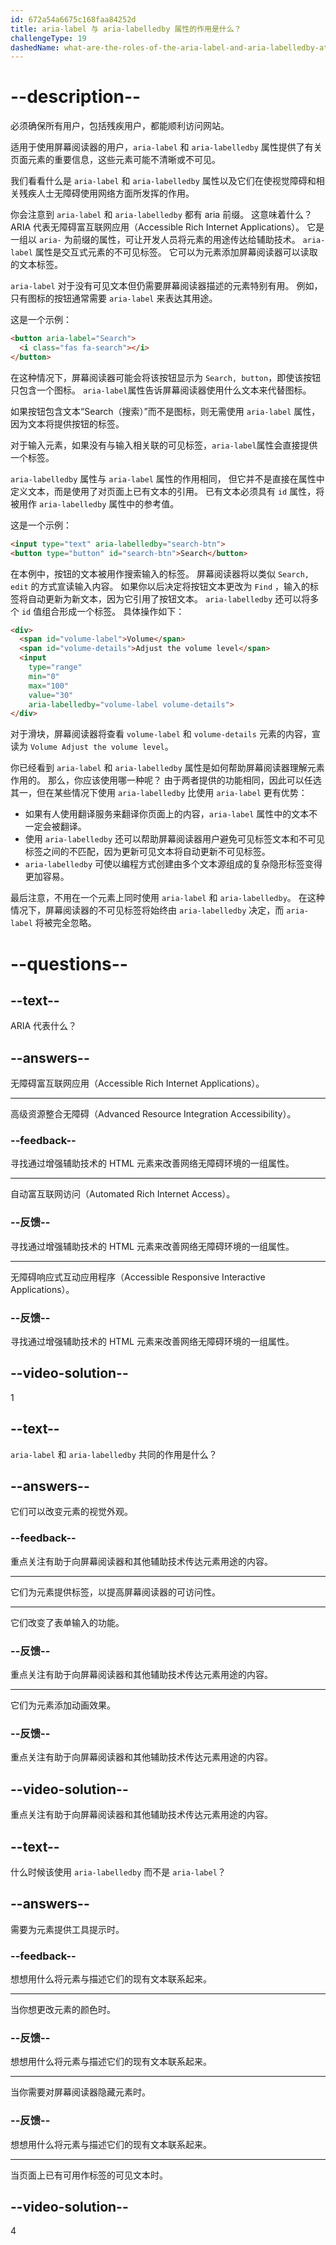 ```yaml
---
id: 672a54a6675c168faa84252d
title: aria-label 与 aria-labelledby 属性的作用是什么？
challengeType: 19
dashedName: what-are-the-roles-of-the-aria-label-and-aria-labelledby-attributes
---
```


# --description--

必须确保所有用户，包括残疾用户，都能顺利访问网站。

适用于使用屏幕阅读器的用户，`aria-label` 和 `aria-labelledby` 属性提供了有关页面元素的重要信息，这些元素可能不清晰或不可见。

我们看看什么是 `aria-label` 和 `aria-labelledby` 属性以及它们在使视觉障碍和相关残疾人士无障碍使用网络方面所发挥的作用。

你会注意到 `aria-label` 和 `aria-labelledby` 都有 aria 前缀。 这意味着什么？ ARIA 代表无障碍富互联网应用（Accessible Rich Internet Applications）。 它是一组以 `aria-` 为前缀的属性，可让开发人员将元素的用途传达给辅助技术。 `aria-label` 属性是交互式元素的不可见标签。 它可以为元素添加屏幕阅读器可以读取的文本标签。

`aria-label` 对于没有可见文本但仍需要屏幕阅读器描述的元素特别有用。 例如，只有图标的按钮通常需要 `aria-label` 来表达其用途。

这是一个示例：

```html
<button aria-label="Search">
  <i class="fas fa-search"></i>
</button>
```

在这种情况下，屏幕阅读器可能会将该按钮显示为 `Search, button`，即使该按钮只包含一个图标。 `aria-label`属性告诉屏幕阅读器使用什么文本来代替图标。

如果按钮包含文本“Search（搜索）”而不是图标，则无需使用 `aria-label` 属性，因为文本将提供按钮的标签。

对于输入元素，如果没有与输入相关联的可见标签，`aria-label`属性会直接提供一个标签。

`aria-labelledby` 属性与 `aria-label` 属性的作用相同， 但它并不是直接在属性中定义文本，而是使用了对页面上已有文本的引用。 已有文本必须具有 `id` 属性，将被用作 `aria-labelledby` 属性中的参考值。

这是一个示例：

```html
<input type="text" aria-labelledby="search-btn">
<button type="button" id="search-btn">Search</button>
```

在本例中，按钮的文本被用作搜索输入的标签。 屏幕阅读器将以类似 `Search, edit` 的方式宣读输入内容。 如果你以后决定将按钮文本更改为 `Find` ，输入的标签将自动更新为新文本，因为它引用了按钮文本。 `aria-labelledby` 还可以将多个 `id` 值组合形成一个标签。 具体操作如下：

```html
<div>
  <span id="volume-label">Volume</span>
  <span id="volume-details">Adjust the volume level</span>
  <input
    type="range"
    min="0"
    max="100"
    value="30"
    aria-labelledby="volume-label volume-details">
</div>
```

对于滑块，屏幕阅读器将查看 `volume-label` 和 `volume-details` 元素的内容，宣读为 `Volume Adjust the volume level`。

你已经看到 `aria-label` 和 `aria-labelledby` 属性是如何帮助屏幕阅读器理解元素作用的。 那么，你应该使用哪一种呢？ 由于两者提供的功能相同，因此可以任选其一，但在某些情况下使用 `aria-labelledby` 比使用 `aria-label` 更有优势：

- 如果有人使用翻译服务来翻译你页面上的内容，`aria-label` 属性中的文本不一定会被翻译。
- 使用 `aria-labelledby` 还可以帮助屏幕阅读器用户避免可见标签文本和不可见标签之间的不匹配，因为更新可见文本将自动更新不可见标签。
- `aria-labelledby` 可使以编程方式创建由多个文本源组成的复杂隐形标签变得更加容易。

最后注意，不用在一个元素上同时使用 `aria-label` 和 `aria-labelledby`。 在这种情况下，屏幕阅读器的不可见标签将始终由 `aria-labelledby` 决定，而 `aria-label` 将被完全忽略。

# --questions--

## --text--

ARIA 代表什么？

## --answers--

无障碍富互联网应用（Accessible Rich Internet Applications）。

---

高级资源整合无障碍（Advanced Resource Integration Accessibility）。

### --feedback--

寻找通过增强辅助技术的 HTML 元素来改善网络无障碍环境的一组属性。

---

自动富互联网访问（Automated Rich Internet Access）。

### --反馈--

寻找通过增强辅助技术的 HTML 元素来改善网络无障碍环境的一组属性。

---

无障碍响应式互动应用程序（Accessible Responsive Interactive Applications）。

### --反馈--

寻找通过增强辅助技术的 HTML 元素来改善网络无障碍环境的一组属性。

## --video-solution--

1

## --text--

`aria-label` 和 `aria-labelledby` 共同的作用是什么？

## --answers--

它们可以改变元素的视觉外观。

### --feedback--

重点关注有助于向屏幕阅读器和其他辅助技术传达元素用途的内容。

---

它们为元素提供标签，以提高屏幕阅读器的可访问性。

---

它们改变了表单输入的功能。

### --反馈--

重点关注有助于向屏幕阅读器和其他辅助技术传达元素用途的内容。

---

它们为元素添加动画效果。

### --反馈--

重点关注有助于向屏幕阅读器和其他辅助技术传达元素用途的内容。

## --video-solution--

重点关注有助于向屏幕阅读器和其他辅助技术传达元素用途的内容。

## --text--

什么时候该使用 `aria-labelledby` 而不是 `aria-label`？

## --answers--

需要为元素提供工具提示时。

### --feedback--

想想用什么将元素与描述它们的现有文本联系起来。

---

当你想更改元素的颜色时。

### --反馈--

想想用什么将元素与描述它们的现有文本联系起来。

---

当你需要对屏幕阅读器隐藏元素时。

### --反馈--

想想用什么将元素与描述它们的现有文本联系起来。

---

当页面上已有可用作标签的可见文本时。

## --video-solution--

4
